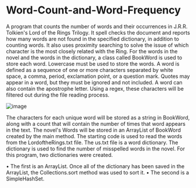 # Word-Count-and-Word-Frequency

A program that counts the number of words and their occurrences in J.R.R. Tolkien's Lord of the Rings Trilogy.
It spell checks the document and reports how many words are not found in the specified dictionary, in addition to counting words.
It also uses proximity searching to solve the issue of which character is the most closely related with the Ring.
For the words in the novel and the words in the dictionary, a class called BookWord is used to store each word.
Lowercase must be used to store the words.
A word is defined as a sequence of one or more characters separated by white space, a comma, period, exclamation point, or a question mark.
Quotes may appear in a word, but they must be ignored and not included.
A word can also contain the apostrophe letter. 
Using a regex, these characters will be filtered out during the file reading process.


![image](https://user-images.githubusercontent.com/107233739/173896972-88d0d7c5-948a-4874-87c6-d0cbdd9ff87b.png)

The characters for each unique word will be stored as a string in BookWord, along with a count that will contain the number of times that word appears in the text.
The novel's Words will be stored in an ArrayList of BookWord created by the main method.
The starting code is used to read the words from the LordoftheRings.txt file.
The us.txt file is a word dictionary.
The dictionary is used to find the number of misspelled words in the novel. 
For this program, two dictionaries were created.

• The first is an ArrayList<BookWord>. Once all of the dictionary has been saved in the ArrayList, the Collections.sort method was used to sort it.
• The second is a SimpleHashSet<BookWord>.
